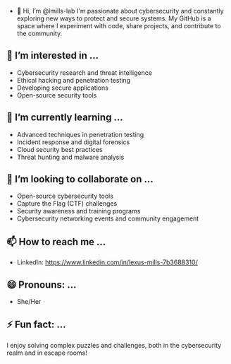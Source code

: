 - 👋 Hi, I’m @lmills-lab
I'm passionate about cybersecurity and constantly exploring new ways to protect and secure systems. My GitHub is a space where I experiment with code, share projects, and contribute to the community.

## 👀 I’m interested in ...
- Cybersecurity research and threat intelligence
- Ethical hacking and penetration testing
- Developing secure applications
- Open-source security tools

## 🌱 I’m currently learning ...
- Advanced techniques in penetration testing
- Incident response and digital forensics
- Cloud security best practices
- Threat hunting and malware analysis

## 💞️ I’m looking to collaborate on ...
- Open-source cybersecurity tools
- Capture the Flag (CTF) challenges
- Security awareness and training programs
- Cybersecurity networking events and community engagement

## 📫 How to reach me ...
- LinkedIn: https://www.linkedin.com/in/lexus-mills-7b3688310/ 


## 😄 Pronouns: ...
- She/Her

## ⚡ Fun fact: ...
I enjoy solving complex puzzles and challenges, both in the cybersecurity realm and in escape rooms!


<!---
lmills-lab/lmills-lab is a ✨ special ✨ repository because its `README.md` (this file) appears on your GitHub profile.
You can click the Preview link to take a look at your changes.
--->
